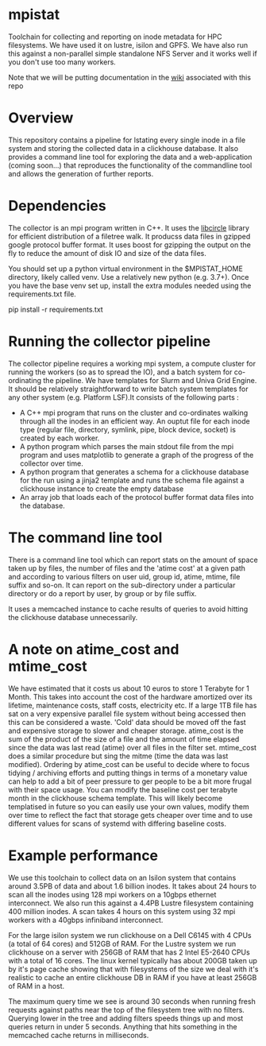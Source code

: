 # mpistat
Toolchain for collecting and reporting on inode metadata for HPC filesystems. We have used it on lustre, isilon and GPFS. We have also run this against a non-parallel simple standalone NFS Server and it works well if you don't use too many workers.

Note that we will be putting documentation in the [wiki](https://github.com/CRG-CNAG/mpistat/wiki) associated with this repo 

Overview
========
This repository contains a pipeline for lstating every single inode in a file system and storing the collected data in a clickhouse database. It also provides a command line tool for exploring the data and a web-application (coming soon...) that reproduces the functionality of the commandline tool and allows the generation of further reports.

Dependencies
============
The collector is an mpi program written in C++. It uses the [libcircle](https://github.com/hpc/libcircle) library for efficient distribution of a filetree walk. It producss data files in gzipped google protocol buffer format. It uses boost for gzipping the output on the fly to reduce the amount of disk IO and size of the data files.

You should set up a python virtual environment in the $MPISTAT_HOME directory, likely called venv. Use a relatively new python (e.g. 3.7+). Once you have the base venv set up, install the extra modules needed using the requirements.txt file.

pip install -r requirements.txt

Running the collector pipeline
==============================
The collector pipeline requires a working mpi system, a compute cluster for running the workers (so as to spread the IO), and a batch system for co-ordinating the pipeline. We have templates for Slurm and Univa Grid Engine. It should be relatively straightforward to write batch system templates for any other system (e.g. Platform LSF).It consists of the following parts :

* A C++ mpi program that runs on the cluster and co-ordinates walking through all the inodes in an efficient way. An ouptut file for each inode type (regular file, directory, symlink, pipe, block device, socket) is created by each worker.
* A python program which parses the main stdout file from the mpi program and uses matplotlib to generate a graph of the progress of the collector over time.
* A python program that generates a schema for a clickhouse database for the run using a jinja2 template and runs the schema file against a clickhouse instance to create the empty database
* An array job that loads each of the protocol buffer format data files into the database.

The command line tool
=====================
There is a command line tool which can report stats on the amount of space taken up by files, the number of files and the 'atime cost' at a given path and according to various filters on user uid, group id, atime, mtime, file suffix and so-on. It can report on the sub-directory under a particular directory or do a report by user, by group or by file suffix.

It uses a memcached instance to cache results of queries to avoid hitting the clickhouse database unnecessarily.

A note on atime_cost and mtime_cost
====================================
We have estimated that it costs us about 10 euros to store 1 Terabyte for 1 Month. This takes into account the cost of the hardware amortized over its lifetime, maintenance costs, staff costs, electricity etc. If a large 1TB file has sat on a very expensive parallel file system without being accessed then this can be considered a waste. 'Cold' data should be moved off the fast and expensive storage to slower and cheaper storage. atime_cost is the sum of the product of the size of a file and the amount of time elapsed since the data was last read (atime) over all files in the filter set. mtime_cost does a similar procedure but sing the mitme (time the data was last modified). Ordering by atime_cost can be useful to decide where to focus tidying / archiving efforts and putting things in terms of a monetary value can help to add a bit of peer pressure to ger people to be a bit more frugal with their space usage.
You can modify the  baseline cost per terabyte month in the clickhouse schema template. This will likely become templatised in future so you can easily use your own values, modify them over time to reflect the fact that storage gets cheaper over time and to use different values for scans of systemd with differing baseline costs.

Example performance
===================
We use this toolchain to collect data on an Isilon system that contains around 3.5PB of data and about 1.6 billion inodes. It takes about 24 hours to scan all the inodes using 128 mpi workers on a 10gbps ethernet interconnect. We also run this against a 4.4PB Lustre filesystem containing 400 million inodes. A scan takes 4 hours on this system using 32 mpi workers with a 40gbps infiniband interconnect.

For the large isilon system we run clickhouse on a Dell C6145 with 4 CPUs (a total of 64 cores) and 512GB of RAM. For the Lustre system we run clickhouse on a server with 256GB of RAM that has 2 Intel E5-2640 CPUs with a total of 16 cores. The linux kernel typically has about 200GB taken up by it's page cache showing that with filesystems of the size we deal with it's realistic to cache an entire clickhouse DB in RAM if you have at least 256GB of RAM in a host.

The maximum query time we see is around 30 seconds when running fresh requests against paths near the top of the filesystem tree with no filters. Querying lower in the tree and adding filters speeds things up and most queries return in under 5 seconds. Anything that hits something in the memcached cache returns in milliseconds.

